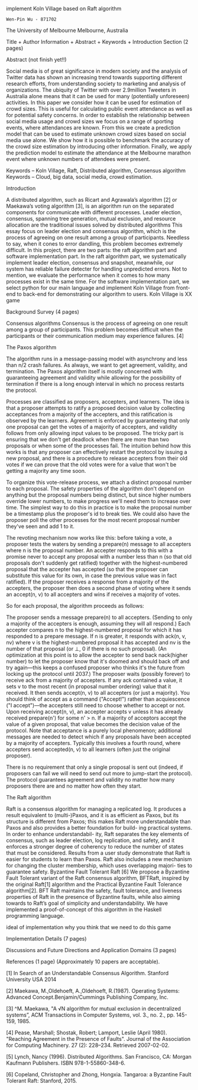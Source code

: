 implement Koln Village based on Raft algorithm


	Wen-Pin Wu - 871702

The University of Melbourne Melbourne, Australia 



Title + Author Information + Abstract + Keywords + Introduction Section (2 pages)


Abstract (not finish yet!!)

Social media is of great significance in modern society and the analysis of Twitter data has shown an increasing trend towards supporting different research efforts, from understanding society to marketing and analysis of organizations. The ubiquity of Twitter with over 2.9million Tweeters in Australia alone means that it can be used for many (potentially unforeseen) activities. In this paper we consider how it can be used for estimation of crowd sizes. This is useful for calculating public event attendance as well as for potential safety concerns. In order to establish the relationship between social media usage and crowd sizes we focus on a range of sporting events, where attendances are known. From this we create a prediction model that can be used to estimate unknown crowd sizes based on social media use alone. We show how it is possible to benchmark the accuracy of the crowd size estimation by introducing other information. Finally, we apply the prediction model to estimate the attendance at the Melbourne marathon event where unknown numbers of attendees were present. 

Keywords – Koln Village, Raft, Distributed algorithm, Consensus algorithm
Keywords – Cloud, big data, social media, crowd estimation. 



Introduction

A distributed algorithm, such as Ricart and Agrawala’s algorithm [2] or Maekawa’s voting algorithm [3], is an algorithm run on the separated components for communicate with different processes. Leader election, consensus, spanning tree generation, mutual exclusion, and resource allocation are the traditional issues solved by distributed algorithms
This essay focus on leader election and consensus algorithm, which is the process of agreeing on one result among a group of participants. Needless to say, when it cones to error dandling, this problem becomes extremely difficult.
In this project, there are two parts: the raft algorithm part and software implementation part. In the raft algorithm part, we systematically implement leader election, consensus and snapshot, meanwhile, our system has reliable failure detecter for handling unpredicted errors. Not to mention, we evaluate the performance when it comes to how many processes exist in the same time. For the software implementation part, we select python for our main language and implement Koln Village from front-end to back-end for demonstrating our algorithm to users. 
Koln Village is XX game 


Background Survey (4 pages)

Consensus algorithms 
Consensus is the process of agreeing on one result among a group of participants. This problem becomes difficult when the participants or their communication medium may experience failures. [4]


The Paxos algorithm

The algorithm runs in a message-passing model with asynchrony and less than n/2 crash failures. As always, we want to get agreement, validity, and termination. The Paxos algorithm itself is mostly concerned with guaranteeing agreement and validity while allowing for the possibility of termination if there is a long enough interval in which no process restarts the protocol.

Processes are classified as proposers, accepters, and learners. The idea is that a proposer attempts to ratify a proposed decision value by collecting acceptances from a majority of the accepters, and this ratification is observed by the learners. Agreement is enforced by guaranteeing that only one proposal can get the votes of a majority of accepters, and validity follows from only allowing input values to be proposed. The tricky part is ensuring that we don't get deadlock when there are more than two proposals or when some of the processes fail. The intuition behind how this works is that any proposer can effectively restart the protocol by issuing a new proposal, and there is a procedure to release accepters from their old votes if we can prove that the old votes were for a value that won't be getting a majority any time soon.

To organize this vote-release process, we attach a distinct proposal number to each proposal. The safety properties of the algorithm don't depend on anything but the proposal numbers being distinct, but since higher numbers override lower numbers, to make progress we'll need them to increase over time. The simplest way to do this in practice is to make the proposal number be a timestamp plus the proposer's id to break ties. We could also have the proposer poll the other processes for the most recent proposal number they've seen and add 1 to it.

The revoting mechanism now works like this: before taking a vote, a proposer tests the waters by sending a prepare(n) message to all accepters where n is the proposal number. An accepter responds to this with a promise never to accept any proposal with a number less than n (so that old proposals don't suddenly get ratified) together with the highest-numbered proposal that the accepter has accepted (so that the proposer can substitute this value for its own, in case the previous value was in fact ratified). If the proposer receives a response from a majority of the accepters, the proposer then does a second phase of voting where it sends an accept(n, v) to all accepters and wins if receives a majority of votes.

So for each proposal, the algorithm proceeds as follows:

The proposer sends a message prepare(n) to all accepters. (Sending to only a majority of the accepters is enough, assuming they will all respond.)
Each accepter compares n to the highest-numbered proposal for which it has responded to a prepare message. If n is greater, it responds with ack(n, v, nv) where v is the highest-numbered proposal it has accepted and nv is the number of that proposal (or ⊥, 0 if there is no such proposal). (An optimization at this point is to allow the accepter to send back nack(higher number) to let the proposer know that it's doomed and should back off and try again—this keeps a confused proposer who thinks it's the future from locking up the protocol until 2037.)
The proposer waits (possibly forever) to receive ack from a majority of accepters. If any ack contained a value, it sets v to the most recent (in proposal number ordering) value that it received. It then sends accept(n, v) to all accepters (or just a majority). You should think of accept as a command ("Accept!") rather than acquiescence ("I accept")—the accepters still need to choose whether to accept or not.
Upon receiving accept(n, v), an accepter accepts v unless it has already received prepare(n') for some n' > n. If a majority of acceptors accept the value of a given proposal, that value becomes the decision value of the protocol.
Note that acceptance is a purely local phenomenon; additional messages are needed to detect which if any proposals have been accepted by a majority of accepters. Typically this involves a fourth round, where accepters send accepted(n, v) to all learners (often just the original proposer).

There is no requirement that only a single proposal is sent out (indeed, if proposers can fail we will need to send out more to jump-start the protocol). The protocol guarantees agreement and validity no matter how many proposers there are and no matter how often they start.

The Raft algorithm

Raft is a consensus algorithm for managing a replicated log. It produces a result equivalent to (multi-)Paxos, and it is as efficient as Paxos, but its structure is different from Paxos; this makes Raft more understandable than Paxos and also provides a better foundation for build- ing practical systems. In order to enhance understandabil- ity, Raft separates the key elements of consensus, such as leader election, log replication, and safety, and it enforces a stronger degree of coherency to reduce the number of states that must be considered. Results from a user study demonstrate that Raft is easier for students to learn than Paxos. Raft also includes a new mechanism for changing the cluster membership, which uses overlapping majori- ties to guarantee safety. 
Byzantine Fault Tolerant Raft [6]
We propose a Byzantine Fault Tolerant variant of the Raft consensus algorithm, BFTRaft, inspired by the original Raft[1] algorithm and the Practical Byzantine Fault Tolerance algorithm[2]. BFT Raft maintains the safety, fault tolerance, and liveness properties of Raft in the presence of Byzantine faults, while also aiming towards to Raft’s goal of simplicity and understandability. We have implemented a proof-of-concept of this algorithm in the Haskell programming language. 


ideal of implementation 
why you think that we need to do this game 


Implementation Details (7 pages)








Discussions and Future Directions and Application Domains (3 pages)




References (1 page) (Approximately 10 papers are acceptable).


[1] In Search of an Understandable Consensus Algorithm. Stanford University 
USA 2014

[2] Maekawa, M.,Oldehoeft, A.,Oldehoeft, R.(1987). Operating Systems: Advanced Concept.Benjamin/Cummings Publishing Company, Inc.

[3] ^M. Maekawa, "A √N algorithm for mutual exclusion in decentralized systems”, ACM Transactions in Computer Systems, vol. 3., no. 2., pp. 145-159, 1985.

[4] Pease, Marshall; Shostak, Robert; Lamport, Leslie (April 1980). "Reaching Agreement in the Presence of Faults". Journal of the Association for Computing Machinery. 27 (2): 228–234. Retrieved 2007-02-02.

[5] Lynch, Nancy (1996). Distributed Algorithms. San Francisco, CA: Morgan Kaufmann Publishers. ISBN 978-1-55860-348-6.

[6] Copeland, Christopher and Zhong, Hongxia. Tangaroa: a Byzantine Fault Tolerant Raft: Stanford, 2015.
